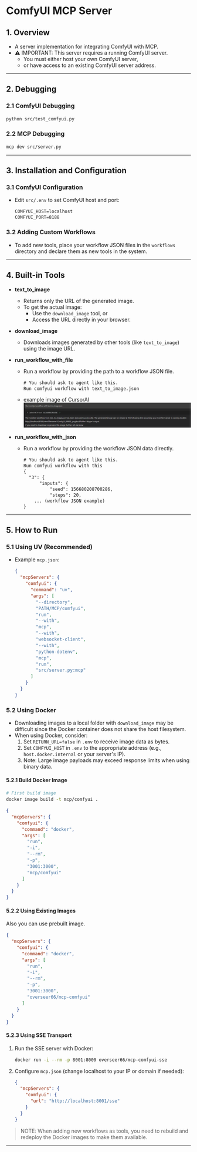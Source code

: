 # ComfyUI MCP Server

## 1. Overview

- A server implementation for integrating ComfyUI with MCP.
- ⚠️ IMPORTANT: This server requires a running ComfyUI server.
    - You must either host your own ComfyUI server,
    - or have access to an existing ComfyUI server address.

---

## 2. Debugging

  ### 2.1 ComfyUI Debugging

  ```bash
  python src/test_comfyui.py
  ```

  ### 2.2 MCP Debugging

  ```bash
  mcp dev src/server.py
  ```

---

## 3. Installation and Configuration

  ### 3.1 ComfyUI Configuration

  - Edit `src/.env` to set ComfyUI host and port:

      ```env
      COMFYUI_HOST=localhost
      COMFYUI_PORT=8188
      ```

  ### 3.2 Adding Custom Workflows

  - To add new tools, place your workflow JSON files in the `workflows` directory and declare them as new tools in the system.

---

## 4. Built-in Tools

  - **text_to_image**

    - Returns only the URL of the generated image.
    - To get the actual image:
        - Use the `download_image` tool, or
        - Access the URL directly in your browser.

  - **download_image**

    - Downloads images generated by other tools (like `text_to_image`) using the image URL.

  - **run_workflow_with_file**

    - Run a workflow by providing the path to a workflow JSON file.

        ```
        # You should ask to agent like this.
        Run comfyui workflow with text_to_image.json
        ```

    - example image of CursorAI
      ![](resources/run_workflow_from_file_demo.png)

  - **run_workflow_with_json**

    - Run a workflow by providing the workflow JSON data directly.

        ```
        # You should ask to agent like this.
        Run comfyui workflow with this 
        {
          "3": {
              "inputs": {
                  "seed": 156680208700286,
                  "steps": 20,
            ... (workflow JSON example)
        }
        ```

---

## 5. How to Run

  ### 5.1 Using UV (Recommended)

  - Example `mcp.json`:

      ```json
      {
        "mcpServers": {
          "comfyui": {
            "command": "uv",
            "args": [
              "--directory",
              "PATH/MCP/comfyui",
              "run",
              "--with",
              "mcp",
              "--with",
              "websocket-client",
              "--with",
              "python-dotenv",
              "mcp",
              "run",
              "src/server.py:mcp"
            ]
          }
        }
      }
      ```

  ### 5.2 Using Docker

  - Downloading images to a local folder with `download_image` may be difficult since the Docker container does not share the host filesystem.
  - When using Docker, consider:
      1. Set `RETURN_URL=false` in `.env` to receive image data as bytes.
      2. Set `COMFYUI_HOST` in `.env` to the appropriate address (e.g., `host.docker.internal` or your server's IP).
      3. Note: Large image payloads may exceed response limits when using binary data.

  #### 5.2.1 Build Docker Image

  ```bash
  # First build image
  docker image build -t mcp/comfyui .
  ```

  ```json
  {
    "mcpServers": {
      "comfyui": {
        "command": "docker",
        "args": [
          "run",
          "-i",
          "--rm",
          "-p",
          "3001:3000",
          "mcp/comfyui"
        ]
      }
    }
  }
  ```

  #### 5.2.2 Using Existing Images

  Also you can use prebuilt image.

  ```json
  {
    "mcpServers": {
      "comfyui": {
        "command": "docker",
        "args": [
          "run",
          "-i",
          "--rm",
          "-p",
          "3001:3000",
          "overseer66/mcp-comfyui"
        ]
      }
    }
  }
  ```

  #### 5.2.3 Using SSE Transport

  1. Run the SSE server with Docker:

      ```bash
      docker run -i --rm -p 8001:8000 overseer66/mcp-comfyui-sse
      ```

  2. Configure `mcp.json` (change localhost to your IP or domain if needed):

      ```json
      {
        "mcpServers": {
          "comfyui": {
            "url": "http://localhost:8001/sse" 
          }
        }
      }
      ```

  > NOTE: When adding new workflows as tools, you need to rebuild and redeploy the Docker images to make them available.

---

